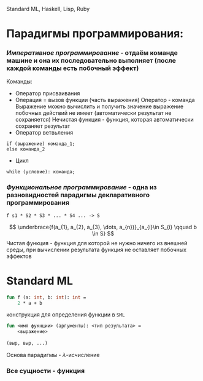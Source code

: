 Standard ML, Haskell, Lisp, Ruby

# Парадигмы программирования:
### *Императивное программирование* - отдаём команде машине и она их последовательно выполняет (после каждой команды есть побочный эффект)
Команды:
- Оператор присваивания
- Операция = вызов функции (часть выражения)
Оператор - команда
Выражение можно вычислить и получить значение выражение побочных действий не имеет (автоматически результат не сохраняется)
Нечистая функция - функция, которая автоматически сохраняет результат
- Оператор ветвьления
```imp
if (выражение) команда_1;
else команда_2
```
- Цикл
```imp
while (условие): команда;
```

### *Функциональное программирование* - одна из разновидностей парадигмы декларативного программирования
```func
f s1 * S2 * S3 * ... * S4 ... -> S
```
$$
\underbrace{f(a_{1}, a_{2}, a_{3}, \dots, a_{n})}_{a_{i}\in S_{i} \qquad b \in S}
$$
Чистая функция - функция для которой не нужно ничего из внешней среды, при вычислении результата функция не оставляет побочных эффектов


# Standard ML
```sml
fun f (a: int, b: int): int =
	2 * a + b
```

конструкция для определения функции в `SML`
```sml
fun <имя фукнции> (аргументы): <тип результата> =
	<выражение>
	
(выр, выр, ...)
```

Основа парадигмы - $\lambda$-исчисление

### Все сущности - функция
 
